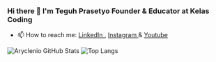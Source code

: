 ### Hi there 👋 I'm Teguh Prasetyo Founder & Educator at Kelas Coding

- 📫 How to reach me: <a target="_blank" href="https://www.linkedin.com/in/teguh-prasetyo-9a9bbb10a/">
  LinkedIn
  </a>,
  <a target="_blank" href="https://www.instagram.com/andi_teguhprasetyo/">
 Instagram
  </a> &
   <a target="_blank" href="https://www.youtube.com/kelascoding/">
  Youtube
  </a> 
  
![Aryclenio GitHub Stats](https://github-readme-stats.vercel.app/api?username=teguhprasetyo03&show_icons=true) 
![Top Langs](https://github-readme-stats.vercel.app/api/top-langs/?username=teguhprasetyo03&layout=compact)


<!--
**teguhprasetyo03/teguhprasetyo03** is a ✨ _special_ ✨ repository because its `README.md` (this file) appears on your GitHub profile.

Here are some ideas to get you started:

- 🔭 I’m currently working on ...
- 🌱 I’m currently learning ...
- 👯 I’m looking to collaborate on ...
- 🤔 I’m looking for help with ...
- 💬 Ask me about ...
- 😄 Pronouns: ...
- ⚡ Fun fact: ...
-->
